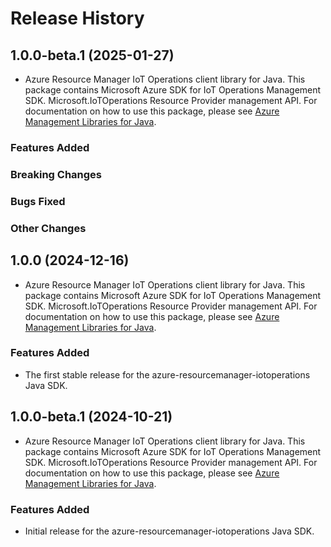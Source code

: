 # Release History

## 1.0.0-beta.1 (2025-01-27)

- Azure Resource Manager IoT Operations client library for Java. This package contains Microsoft Azure SDK for IoT Operations Management SDK. Microsoft.IoTOperations Resource Provider management API. For documentation on how to use this package, please see [Azure Management Libraries for Java](https://aka.ms/azsdk/java/mgmt).

### Features Added

### Breaking Changes

### Bugs Fixed

### Other Changes

## 1.0.0 (2024-12-16)

- Azure Resource Manager IoT Operations client library for Java. This package contains Microsoft Azure SDK for IoT Operations Management SDK. Microsoft.IoTOperations Resource Provider management API. For documentation on how to use this package, please see [Azure Management Libraries for Java](https://aka.ms/azsdk/java/mgmt).

### Features Added

- The first stable release for the azure-resourcemanager-iotoperations Java SDK.

## 1.0.0-beta.1 (2024-10-21)

- Azure Resource Manager IoT Operations client library for Java. This package contains Microsoft Azure SDK for IoT Operations Management SDK. Microsoft.IoTOperations Resource Provider management API. For documentation on how to use this package, please see [Azure Management Libraries for Java](https://aka.ms/azsdk/java/mgmt).

### Features Added

- Initial release for the azure-resourcemanager-iotoperations Java SDK.
